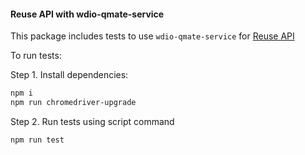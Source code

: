#### Reuse API with wdio-qmate-service

This package includes tests to use `wdio-qmate-service` for [Reuse API](https://github.wdf.sap.corp/sProcurement/vyperForAll/blob/master/reuse/doc.md)


To run tests:

Step 1. Install dependencies:
```bash
npm i
npm run chromedriver-upgrade
```


Step 2. Run tests using script command
```bash
npm run test
```